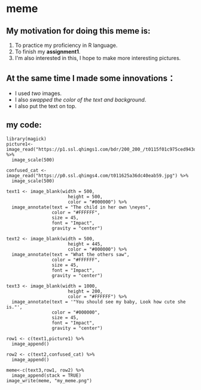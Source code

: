 # meme
## My motivation for doing this meme is:
1. To practice my proficiency in R language.
2. To finish my **assignment1**.
3. I'm also interested in this, I hope to make more interesting pictures.
## At the same time I made some innovations：
* I used *two* images.
* I also *swapped the color of the text and background*.
* I also put the text on top.
## my code:
```{r}
library(magick)
picture1<- image_read("https://p1.ssl.qhimgs1.com/bdr/200_200_/t0115f01c975ced943d.jpg") %>%
  image_scale(500)

confused_cat <- image_read("https://p0.ssl.qhimgs4.com/t011625a36dc40eab59.jpg") %>%
  image_scale(500)

text1 <- image_blank(width = 500, 
                       height = 500, 
                       color = "#000000") %>%
  image_annotate(text = "The child in her own \neyes",
                 color = "#FFFFFF",
                 size = 45,
                 font = "Impact",
                 gravity = "center")

text2 <- image_blank(width = 500, 
                       height = 445, 
                       color = "#000000") %>%
  image_annotate(text = "What the others saw",
                 color = "#FFFFFF",
                 size = 45,
                 font = "Impact",
                 gravity = "center")

text3 <- image_blank(width = 1000, 
                       height = 200, 
                       color = "#FFFFFF") %>%
  image_annotate(text = '"You should see my baby, Look how cute she is."',
                 color = "#000000",
                 size = 45,
                 font = "Impact",
                 gravity = "center")

row1 <- c(text1,picture1) %>%
  image_append()

row2 <- c(text2,confused_cat) %>%
  image_append()

meme<-c(text3,row1, row2) %>%
  image_append(stack = TRUE)
image_write(meme, "my_meme.png")
```

